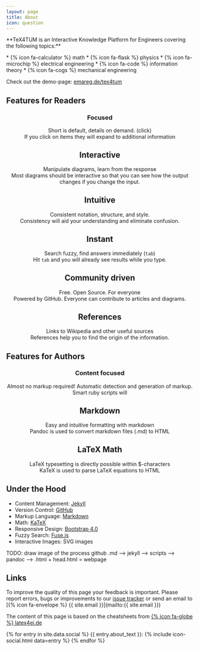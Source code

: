 ```yaml
---
layout: page
title: About
icon: question
---
```

<p>
**TeX4TUM is an Interactive Knowledge Platform for Engineers covering the following topics:**
</p>

<div class="lead">
<p>
* {% icon fa-calculator %} math
* {% icon fa-flask %} physics
* {% icon fa-microchip %} electrical engineering
* {% icon fa-code %} information theory
* {% icon fa-cogs %} mechanical engineering
</p>
</div>

<style>
.feature-item{
	text-align: center;
    margin-bottom: 2em;
}
.feature-item h2{
	margin-top: 0.2em;
}
</style>


Check out the demo-page: [emareg.de/tex4tum](http://emareg.de/tex4tum)



## Features for Readers

<div class="row">
<div class="col">
<div class="feature-item" data-toggle="collapse" href="#col_item_1">
 <i class="fa fa-eye fa-4x"></i>
 <h3>Focused</h3>
 Short is default, details on demand. <a class="small">(click)</a>
 <div id="col_item_1" class="collapse">
 <div class="card card-block small">If you click on items they will expand to additional information</div>
 </div>
</div>
</div>
<div class="col">
<div class="feature-item" data-toggle="collapse" href="#col_item_2">
 <i class="fa fa-sliders fa-4x"></i>
 <h2>Interactive</h2>
 Manipulate diagrams, learn from the response
 <div id="col_item_2" class="collapse">
 <div class="card card-block small">
 Most diagrams should be interactive so that you can see how the output changes if you change the input.</div>
 </div>
</div>
</div>
<div class="col">
<div class="feature-item" data-toggle="collapse" href="#col_item_3">
 <i class="fa  fa-child fa-4x"></i>
 <h2>Intuitive</h2>
 Consistent notation, structure, and style.
 <div id="col_item_3" class="collapse">
 <div class="card card-block small">Consistency will aid your understanding and eliminate confusion.</div>
 </div>
</div>
</div>
</div>


<div class="row">
<div class="col">
<div class="feature-item" data-toggle="collapse" href="#col_item_4">
 <i class="fa fa-clock-o fa-4x"></i>
 <h2>Instant</h2>
 Search fuzzy, find answers immediately <a class="small">(<code>tab</code>)</a>
 <div id="col_item_4" class="collapse">
 <div class="card card-block small">Hit <code>tab</code> and you will already see results while you type.</div>
 </div>
</div>
</div>
<div class="col">
<div class="feature-item" data-toggle="collapse" href="#col_item_5">
 <i class="fa fa-users fa-4x"></i>
 <h2>Community driven</h2>
 Free. Open Source. For everyone
 <!--From students, for students.-->
 <div id="col_item_5" class="collapse">
 <div class="card card-block small">Powered by GitHub. Everyone can contribute to articles and diagrams.</div>
 </div>
</div>
</div>
<div class="col">
<div class="feature-item" data-toggle="collapse" href="#col_item_6">
<i class="fa fa-wikipedia-w fa-4x"></i>
 <h2>References</h2>
 Links to Wikipedia and other useful sources
 <div id="col_item_6" class="collapse">
 <div class="card card-block small">References help you to find the origin of the information.</div>
 </div>
</div>
</div>
</div>



## Features for Authors

<div class="row">
<div class="col">
<div class="feature-item" data-toggle="collapse" href="#col_item_1">
 <i class="fa fa-eye fa-4x"></i>
 <h3>Content focused</h3>
 Almost no markup required! Automatic detection and generation of markup.
 <div id="col_item_1" class="collapse">
 <div class="card card-block small">Smart ruby scripts will </div>
 </div>
</div>
</div>
<div class="col">
<div class="feature-item" data-toggle="collapse" href="#col_item_2">
 <i class="fa fa-sliders fa-4x"></i>
 <h2>Markdown</h2>
 Easy and intuitive formatting with markdown
 <div id="col_item_2" class="collapse">
 <div class="card card-block small">
 Pandoc is used to convert markdown files (.md) to HTML</div>
 </div>
</div>
</div>
<div class="col">
<div class="feature-item" data-toggle="collapse" href="#col_item_2">
 <i class="fa fa-sliders fa-4x"></i>
 <h2>LaTeX Math</h2>
 LaTeX typesetting is directly possible within $-characters
 <div id="col_item_2" class="collapse">
 <div class="card card-block small">
 KaTeX is used to parse LaTeX equations to HTML</div>
 </div>
</div>
</div>
</div>



## Under the Hood

* Content Management: [Jekyll](https://jekyllrb.com/)
* Version Control: [GitHub](https://github.com/latex4ei/tex4tum)
* Markup Language: [Markdown](http://markdown.de/)
* Math: [KaTeX](https://khan.github.io/KaTeX/) 
* Responsive Design: [Bootstrap 4.0](http://getbootstrap.com/) 
* Fuzzy Search: [Fuse.js](http://fusejs.io/) 
* Interactive Images: SVG images



TODO: draw image of the process github .md --> jekyll --> scripts --> pandoc --> .html + head.html = webpage




## Links
To improve the quality of this page your feedback is important. Please report errors, bugs or improvements to our [issue tracker](https://github.com/latex4ei/tex4tum/issues) or send an email to [{% icon fa-envelope %} {{ site.email }}](mailto:{{ site.email }})

The content of this page is based on the cheatsheets from [{% icon fa-globe %} latex4ei.de](http://latex4ei.de)

{% for entry in site.data.social %}
  {{ entry.about_text }}: {% include icon-social.html data=entry %}
{% endfor %}
